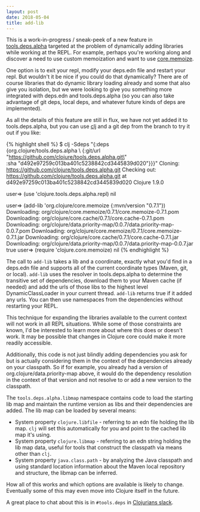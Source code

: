 ```yaml
---
layout: post
date: 2018-05-04
title: add-lib
---
```


This is a work-in-progress / sneak-peek of a new feature in [tools.deps.alpha](https://github.com/clojure/tools.deps.alpha) targeted at the problem of dynamically adding libraries while working at the REPL. For example, perhaps you're working along and discover a need to use custom memoization and want to use [core.memoize](https://github.com/clojure/core.memoize).

One option is to exit your repl, modify your deps.edn file and restart your repl. But wouldn't it be nice if you could do that dynamically? There are of course libraries that do dynamic library loading already and some that also give you isolation, but we were looking to give you something more integrated with deps.edn and tools.deps.alpha (so you can also take advantage of git deps, local deps, and whatever future kinds of deps are implemented).

As all the details of this feature are still in flux, we have not yet added it to tools.deps.alpha, but you can use [clj](https://clojure.org/guides/getting_started) and a git dep from the branch to try it out if you like:

{% highlight shell %}
$ clj -Sdeps "{:deps \
               {org.clojure/tools.deps.alpha \ 
                {:git/url \"https://github.com/clojure/tools.deps.alpha.git\" \
                 :sha \"d492e97259c013ba401c5238842cd3445839d020\"}}}"
Cloning: https://github.com/clojure/tools.deps.alpha.git
Checking out: https://github.com/clojure/tools.deps.alpha.git 
at d492e97259c013ba401c5238842cd3445839d020
Clojure 1.9.0

user=> (use 'clojure.tools.deps.alpha.repl)
nil

user=> (add-lib 'org.clojure/core.memoize {:mvn/version "0.7.1"})
Downloading: org/clojure/core.memoize/0.7.1/core.memoize-0.7.1.pom
Downloading: org/clojure/core.cache/0.7.1/core.cache-0.7.1.pom
Downloading: org/clojure/data.priority-map/0.0.7/data.priority-map-0.0.7.pom
Downloading: org/clojure/core.memoize/0.7.1/core.memoize-0.7.1.jar
Downloading: org/clojure/core.cache/0.7.1/core.cache-0.7.1.jar
Downloading: org/clojure/data.priority-map/0.0.7/data.priority-map-0.0.7.jar
true
user=> (require 'clojure.core.memoize)
nil
{% endhighlight %}

The call to `add-lib` takes a lib and a coordinate, exactly what you'd find in a deps.edn file and supports all of the current coordinate types (Maven, git, or local). `add-lib` uses the resolver in tools.deps.alpha to determine the transitive set of dependencies, download them to your Maven cache (if needed) and add the urls of those libs to the highest level DynamicClassLoader in your current thread. `add-lib` returns true if it added any urls. You can then use namespaces from the dependencies without restarting your REPL.

This technique for expanding the libraries available to the current context will not work in all REPL situations. While some of those constraints are known, I'd be interested to learn more about where this does or doesn't work. It may be possible that changes in Clojure core could make it more readily accessible.

Additionally, this code is not just blindly adding dependencies you ask for but is actually considering them in the context of the dependencies already on your classpath. So if for example, you already had a version of org.clojure/data.priority-map above, it would do the dependency resolution in the context of that version and not resolve to or add a new version to the classpath.

The `tools.deps.alpha.libmap` namespace contains code to load the starting lib map and maintain the runtime version as libs and their dependencies are added. The lib map can be loaded by several means:

* System property `clojure.libfile` - referring to an edn file holding the lib map. `clj` will set this automatically for you and point to the cached lib map it's using.
* System property `clojure.libmap` - referring to an edn string holding the lib map data, useful for tools that construct the classpath via means other than `clj`.
* System property `java.class.path` - by analyzing the Java classpath and using standard location information about the Maven local repository and structure, the libmap can be inferred.

How all of this works and which options are available is likely to change. Eventually some of this may even move into Clojure itself in the future.

A great place to chat about this is in `#tools.deps` in [Clojurians slack](http://clojurians.net/).
